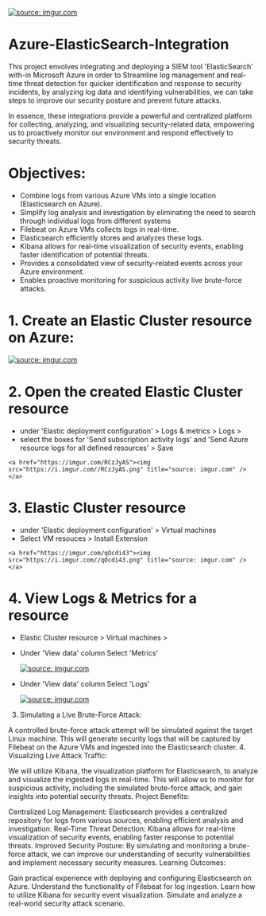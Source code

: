 <a href="https://imgur.com/54Ue0mM"><img src="https://i.imgur.com//54Ue0mM.png" title="source: imgur.com" /></a>  

# Azure-ElasticSearch-Integration

This project envolves integrating and deploying a SIEM tool 'ElasticSearch' with-in Microsoft Azure in order to Streamline log management and real-time threat detection for quicker identification and response to security incidents, by analyzing log data and identifying vulnerabilities, we can take steps to improve our security posture and prevent future attacks.

In essence, these integrations provide a powerful and centralized platform for collecting, analyzing, and visualizing security-related data, empowering us to proactively monitor our environment and respond effectively to security threats.

# Objectives:

 - Combine logs from various Azure VMs into a single location (Elasticsearch on Azure).
 - Simplify log analysis and investigation by eliminating the need to search through individual logs from different systems
 - Filebeat on Azure VMs collects logs in real-time.
 - Elasticsearch efficiently stores and analyzes these logs.
 - Kibana allows for real-time visualization of security events, enabling faster identification of potential threats.
 - Provides a consolidated view of security-related events across your Azure environment.
 - Enables proactive monitoring for suspicious activity live brute-force attacks.


# 1. Create an Elastic Cluster resource on Azure:
   
   <a href="https://imgur.com/egAhZsT"><img src="https://i.imgur.com//egAhZsT.png" title="source: imgur.com" /></a>   

# 2. Open the created Elastic Cluster resource
   - under 'Elastic deployment configuration' > Logs & metrics > Logs >
   - select the boxes for 'Send subscription activity logs' and 'Send Azure resource logs for all defined resources' > Save

    <a href="https://imgur.com/RCzJyAS"><img src="https://i.imgur.com//RCzJyAS.png" title="source: imgur.com" /></a>   

# 3. Elastic Cluster resource 
   - under 'Elastic deployment configuration' > Virtual machines
   - Select VM resouces > Install Extension 

    <a href="https://imgur.com/qOcdi43"><img src="https://i.imgur.com//qOcdi43.png" title="source: imgur.com" /></a>   

# 4. View Logs & Metrics for a resource
   - Elastic Cluster resource > Virtual machines >
   - Under 'View data' column Select 'Metrics'
   
     <a href="https://imgur.com/z9EdReP"><img src="https://i.imgur.com//z9EdReP.png" title="source: imgur.com" /></a>

   - Under 'View data' column Select 'Logs'

     <a href="https://imgur.com/DJSWGLZ"><img src="https://i.imgur.com//DJSWGLZ.png" title="source: imgur.com" /></a>   



    
     
3. Simulating a Live Brute-Force Attack:

A controlled brute-force attack attempt will be simulated against the target Linux machine. This will generate security logs that will be captured by Filebeat on the Azure VMs and ingested into the Elasticsearch cluster.
4. Visualizing Live Attack Traffic:

We will utilize Kibana, the visualization platform for Elasticsearch, to analyze and visualize the ingested logs in real-time. This will allow us to monitor for suspicious activity, including the simulated brute-force attack, and gain insights into potential security threats.
Project Benefits:

Centralized Log Management: Elasticsearch provides a centralized repository for logs from various sources, enabling efficient analysis and investigation.
Real-Time Threat Detection: Kibana allows for real-time visualization of security events, enabling faster response to potential threats.
Improved Security Posture: By simulating and monitoring a brute-force attack, we can improve our understanding of security vulnerabilities and implement necessary security measures.
Learning Outcomes:

Gain practical experience with deploying and configuring Elasticsearch on Azure.
Understand the functionality of Filebeat for log ingestion.
Learn how to utilize Kibana for security event visualization.
Simulate and analyze a real-world security attack scenario.

 
